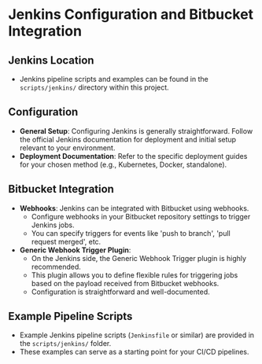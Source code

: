 # Jenkins Configuration and Bitbucket Integration

## Jenkins Location
- Jenkins pipeline scripts and examples can be found in the `scripts/jenkins/` directory within this project.

## Configuration
- **General Setup**: Configuring Jenkins is generally straightforward. Follow the official Jenkins documentation for deployment and initial setup relevant to your environment.
- **Deployment Documentation**: Refer to the specific deployment guides for your chosen method (e.g., Kubernetes, Docker, standalone).

## Bitbucket Integration
- **Webhooks**: Jenkins can be integrated with Bitbucket using webhooks.
  - Configure webhooks in your Bitbucket repository settings to trigger Jenkins jobs.
  - You can specify triggers for events like 'push to branch', 'pull request merged', etc.
- **Generic Webhook Trigger Plugin**: 
  - On the Jenkins side, the Generic Webhook Trigger plugin is highly recommended.
  - This plugin allows you to define flexible rules for triggering jobs based on the payload received from Bitbucket webhooks.
  - Configuration is straightforward and well-documented.

## Example Pipeline Scripts
- Example Jenkins pipeline scripts (`Jenkinsfile` or similar) are provided in the `scripts/jenkins/` folder.
- These examples can serve as a starting point for your CI/CD pipelines.